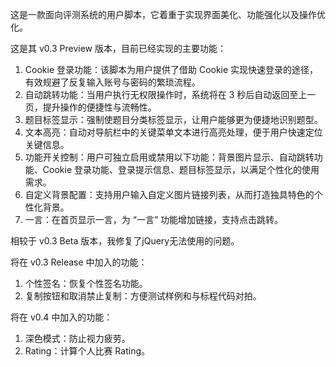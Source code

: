 这是一款面向评测系统的用户脚本，它着重于实现界面美化、功能强化以及操作优化。

这是其 v0.3 Preview 版本，目前已经实现的主要功能：

1. Cookie 登录功能：该脚本为用户提供了借助 Cookie 实现快速登录的途径，有效规避了反复输入账号与密码的繁琐流程。
2. 自动跳转功能：当用户执行无权限操作时，系统将在 3 秒后自动返回至上一页，提升操作的便捷性与流畅性。
3. 题目标签显示：强制使题目分类标签显示，让用户能够更为便捷地识别题型。
4. 文本高亮：自动对导航栏中的关键菜单文本进行高亮处理，便于用户快速定位关键信息。
5. 功能开关控制：用户可独立启用或禁用以下功能：背景图片显示、自动跳转功能、Cookie 登录功能、登录提示信息、题目标签显示，以满足个性化的使用需求。
6. 自定义背景配置：支持用户输入自定义图片链接列表，从而打造独具特色的个性化背景。
7. 一言：在首页显示一言，为 “一言” 功能增加链接，支持点击跳转。

相较于 v0.3 Beta 版本，我修复了jQuery无法使用的问题。

将在 v0.3 Release 中加入的功能：

1. 个性签名：恢复个性签名功能。
2. 复制按钮和取消禁止复制：方便测试样例和与标程代码对拍。

将在 v0.4 中加入的功能：

1. 深色模式：防止视力疲劳。
2. Rating：计算个人比赛 Rating。

